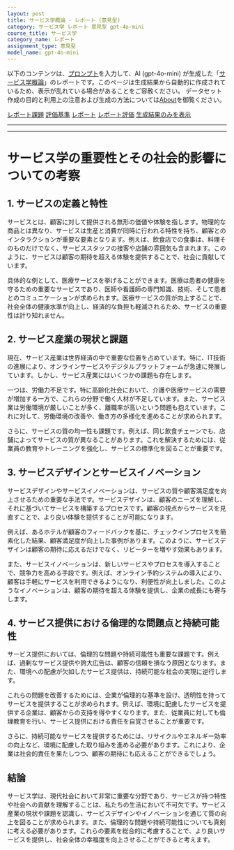 ```yaml
---
layout: post
title: サービス学概論 - レポート (意見型)
category: サービス学 レポート 意見型 gpt-4o-mini
course_title: サービス学
category_name: レポート
assignment_type: 意見型
model_name: gpt-4o-mini
---
```


以下のコンテンツは、[プロンプト](http://127.0.0.1:8000/generated/サービス学/gpt-4o-mini/prompt_レポート-意見型.md)を入力して、AI (gpt-4o-mini) が生成した「[サービス学概論](/contents/サービス学/)」のレポートです。このページは生成結果から自動的に作成されているため、表示が乱れている場合があることをご容赦ください。
データセット作成の目的と利用上の注意および生成の方法については[About](/About)を御覧ください。

[レポート課題](../レポート課題-意見型)
[評価基準](../評価基準-意見型)
[レポート](../レポート-意見型)
[レポート評価](../レポート評価-意見型)
[生成結果のみを表示](http://127.0.0.1:8000/generated/サービス学/gpt-4o-mini/レポート-意見型.md)
  

***
***
  
# サービス学の重要性とその社会的影響についての考察

## 1. サービスの定義と特性

サービスとは、顧客に対して提供される無形の価値や体験を指します。物理的な商品とは異なり、サービスは生産と消費が同時に行われる特性を持ち、顧客とのインタラクションが重要な要素となります。例えば、飲食店での食事は、料理そのものだけでなく、サービススタッフの接客や店舗の雰囲気も含まれます。このように、サービスは顧客の期待を超える体験を提供することで、社会に貢献しています。

具体的な例として、医療サービスを挙げることができます。医療は患者の健康を守るための重要なサービスであり、医師や看護師の専門知識、技術、そして患者とのコミュニケーションが求められます。医療サービスの質が向上することで、社会全体の健康水準が向上し、経済的な負担も軽減されるため、サービスの重要性は計り知れません。

## 2. サービス産業の現状と課題

現在、サービス産業は世界経済の中で重要な位置を占めています。特に、IT技術の進展により、オンラインサービスやデジタルプラットフォームが急速に発展しています。しかし、サービス産業にはいくつかの課題も存在します。

一つは、労働力不足です。特に高齢化社会において、介護や医療サービスの需要が増加する一方で、これらの分野で働く人材が不足しています。また、サービス業は労働環境が厳しいことが多く、離職率が高いという問題も抱えています。これに対して、労働環境の改善や、働き方の多様化を進めることが求められます。

さらに、サービスの質の均一性も課題です。例えば、同じ飲食チェーンでも、店舗によってサービスの質が異なることがあります。これを解決するためには、従業員の教育やトレーニングを強化し、サービスの標準化を図ることが重要です。

## 3. サービスデザインとサービスイノベーション

サービスデザインやサービスイノベーションは、サービスの質や顧客満足度を向上させるための重要な手法です。サービスデザインは、顧客のニーズを理解し、それに基づいてサービスを構築するプロセスです。顧客の視点からサービスを見直すことで、より良い体験を提供することが可能になります。

例えば、あるホテルが顧客のフィードバックを基に、チェックインプロセスを簡素化した結果、顧客満足度が向上した事例があります。このように、サービスデザインは顧客の期待に応えるだけでなく、リピーターを増やす効果もあります。

また、サービスイノベーションは、新しいサービスやプロセスを導入することで、競争力を高める手段です。例えば、オンライン予約システムの導入により、顧客は手軽にサービスを利用できるようになり、利便性が向上しました。このようなイノベーションは、顧客の期待を超える体験を提供し、企業の成長にも寄与します。

## 4. サービス提供における倫理的な問題点と持続可能性

サービス提供においては、倫理的な問題や持続可能性も重要な課題です。例えば、過剰なサービス提供や誇大広告は、顧客の信頼を損なう原因となります。また、環境への配慮が欠如したサービス提供は、持続可能な社会の実現に逆行します。

これらの問題を改善するためには、企業が倫理的な基準を設け、透明性を持ってサービスを提供することが求められます。例えば、環境に配慮したサービスを提供する企業は、顧客からの支持を得やすくなります。また、従業員に対しても倫理教育を行い、サービス提供における責任を自覚させることが重要です。

さらに、持続可能なサービスを提供するためには、リサイクルやエネルギー効率の向上など、環境に配慮した取り組みを進める必要があります。これにより、企業は社会的責任を果たしつつ、顧客の期待にも応えることができるでしょう。

## 結論

サービス学は、現代社会において非常に重要な分野であり、サービスが持つ特性や社会への貢献を理解することは、私たちの生活において不可欠です。サービス産業の現状や課題を認識し、サービスデザインやイノベーションを通じて質の向上を図ることが求められます。また、倫理的な問題や持続可能性についても真剣に考える必要があります。これらの要素を総合的に考慮することで、より良いサービスを提供し、社会全体の幸福度を向上させることができると考えます。
